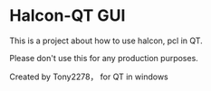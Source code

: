 Halcon-QT GUI 
===========

This is a project about how to use halcon, pcl in QT. 

Please don't use this for any production purposes.

Created by Tony2278， for QT in windows

